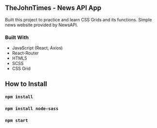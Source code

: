 
## TheJohnTimes - News API App
 Built this project to practice and learn CSS Grids and its functions. Simple news website provided by NewsAPI.

### Built With
- JavaScript (React, Axios)
- React-Router
 - HTML5
  - SCSS
  - CSS Grid



## How to Install

### `npm install`

### `npm install node-sass`

### `npm start`

